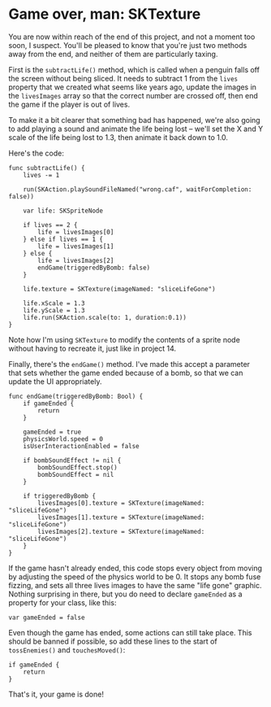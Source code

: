 # Game over, man: SKTexture

You are now within reach of the end of this project, and not a moment too soon, I suspect. You'll be pleased to know that you're just two methods away from the end, and neither of them are particularly taxing.

First is the `subtractLife()` method, which is called when a penguin falls off the screen without being sliced. It needs to subtract 1 from the `lives` property that we created what seems like years ago, update the images in the `livesImages` array so that the correct number are crossed off, then end the game if the player is out of lives.

To make it a bit clearer that something bad has happened, we're also going to add playing a sound and animate the life being lost – we'll set the X and Y scale of the life being lost to 1.3, then animate it back down to 1.0.

Here's the code:

    func subtractLife() {
        lives -= 1

        run(SKAction.playSoundFileNamed("wrong.caf", waitForCompletion: false))

        var life: SKSpriteNode

        if lives == 2 {
            life = livesImages[0]
        } else if lives == 1 {
            life = livesImages[1]
        } else {
            life = livesImages[2]
            endGame(triggeredByBomb: false)
        }

        life.texture = SKTexture(imageNamed: "sliceLifeGone")

        life.xScale = 1.3
        life.yScale = 1.3
        life.run(SKAction.scale(to: 1, duration:0.1))
    }

Note how I'm using `SKTexture` to modify the contents of a sprite node without having to recreate it, just like in project 14.

Finally, there's the `endGame()` method. I've made this accept a parameter that sets whether the game ended because of a bomb, so that we can update the UI appropriately.

    func endGame(triggeredByBomb: Bool) {
        if gameEnded {
            return
        }

        gameEnded = true
        physicsWorld.speed = 0
        isUserInteractionEnabled = false

        if bombSoundEffect != nil {
            bombSoundEffect.stop()
            bombSoundEffect = nil
        }

        if triggeredByBomb {
            livesImages[0].texture = SKTexture(imageNamed: "sliceLifeGone")
            livesImages[1].texture = SKTexture(imageNamed: "sliceLifeGone")
            livesImages[2].texture = SKTexture(imageNamed: "sliceLifeGone")
        }
    }

If the game hasn't already ended, this code stops every object from moving by adjusting the speed of the physics world to be 0. It stops any bomb fuse fizzing, and sets all three lives images to have the same "life gone" graphic. Nothing surprising in there, but you do need to declare `gameEnded` as a property for your class, like this:

    var gameEnded = false

Even though the game has ended, some actions can still take place. This should be banned if possible, so add these lines to the start of `tossEnemies()` and `touchesMoved()`:

    if gameEnded {
        return
    }

That's it, your game is done!
